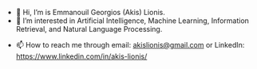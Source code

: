 - 👋 Hi, I’m is Emmanouil Georgios (Akis) Lionis.
- 👀 I’m interested in Artificial Intelligence, Machine Learning, Information Retrieval, and Natural Language Processing.
<!---- 🌱 I’m currently learning how to use Messanger and Instagram API to make a ChatBot --->
- 📫 How to reach me through email: akislionis@gmail.com or LinkedIn: https://www.linkedin.com/in/akis-lionis/ 
<!---
lionisakis/lionisakis is a ✨ special ✨ repository because its `README.md` (this file) appears on your GitHub profile.
You can click the Preview link to take a look at your changes.
--->
